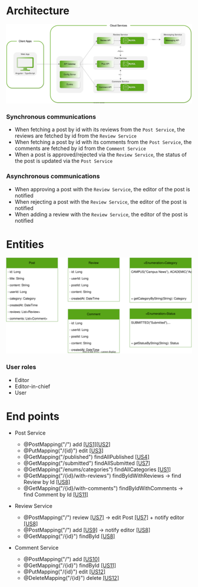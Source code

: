 # Architecture
![Architecture](https://github.com/pxlit-projects/project-Su-zenGeurtsPXL-1/blob/main/architecture/architecture.drawio.svg)

### Synchronous communications
- When fetching a post by id with its reviews from the `Post Service`, the reviews are fetched by id from the `Review Service`
- When fetching a post by id with its comments from the `Post Service`, the comments are fetched by id from the `Comment Service`
- When a post is approved/rejected via the `Review Service`, the status of the post is updated via the `Post Service`

### Asynchronous communications
- When approving a post with the `Review Service`, the editor of the post is notified
- When rejecting a post with the `Review Service`, the editor of the post is notified
- When adding a review with the `Review Service`, the editor of the post is notified

# Entities
![UML Diagram of enitities](https://github.com/pxlit-projects/project-Su-zenGeurtsPXL-1/blob/main/architecture/entities.drawio.svg)

### User roles
- Editor
- Editor-in-chief
- User

# End points
- Post Service
    - @PostMapping("/") add [[US1]](https://github.com/pxlit-projects/project-Su-zenGeurtsPXL-1/issues/2)[[US2]](https://github.com/pxlit-projects/project-Su-zenGeurtsPXL-1/issues/4)
    - @PutMapping("/{id}") edit [[US3]](https://github.com/pxlit-projects/project-Su-zenGeurtsPXL-1/issues/5)
    - @GetMapping("/published") findAllPublished [[US4]](https://github.com/pxlit-projects/project-Su-zenGeurtsPXL-1/issues/6)
    - @GetMapping("/submitted") findAllSubmitted [[US7]](https://github.com/pxlit-projects/project-Su-zenGeurtsPXL-1/issues/8)
    - @GetMapping("/enums/categories") findAllCategories [[US1]](https://github.com/pxlit-projects/project-Su-zenGeurtsPXL-1/issues/2)
    - @GetMapping("/{id}/with-reviews") findByIdWithReviews &rarr; find Review by Id [[US8]](https://github.com/pxlit-projects/project-Su-zenGeurtsPXL-1/issues/9)
    - @GetMapping("/{id}/with-comments") findByIdWithComments &rarr; find Comment by Id [[US11]](https://github.com/pxlit-projects/project-Su-zenGeurtsPXL-1/issues/12)

- Review Service
    - @PostMapping("/") review [[US7]](https://github.com/pxlit-projects/project-Su-zenGeurtsPXL-1/issues/8) &rarr; edit Post [[US7]](https://github.com/pxlit-projects/project-Su-zenGeurtsPXL-1/issues/8) + notify editor [[US8]](https://github.com/pxlit-projects/project-Su-zenGeurtsPXL-1/issues/9)
    - @PostMapping("/") add [[US9]](https://github.com/pxlit-projects/project-Su-zenGeurtsPXL-1/issues/10) &rarr; notify editor [[US8]](https://github.com/pxlit-projects/project-Su-zenGeurtsPXL-1/issues/9)
    - @GetMapping("/{id}") findById [[US8]](https://github.com/pxlit-projects/project-Su-zenGeurtsPXL-1/issues/9)

- Comment Service
    - @PostMapping("/") add [[US10]](https://github.com/pxlit-projects/project-Su-zenGeurtsPXL-1/issues/11)
    - @GetMapping("/{id}") findById [[US11]](https://github.com/pxlit-projects/project-Su-zenGeurtsPXL-1/issues/12)
    - @PutMapping("/{id}") edit [[US12]](https://github.com/pxlit-projects/project-Su-zenGeurtsPXL-1/issues/13)
    - @DeleteMapping("/{id}") delete [[US12]](https://github.com/pxlit-projects/project-Su-zenGeurtsPXL-1/issues/13)